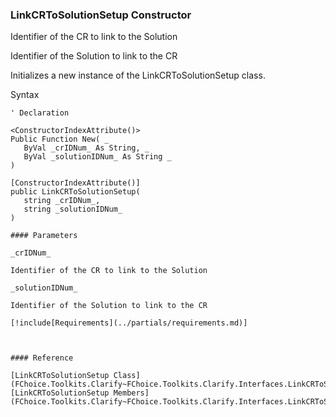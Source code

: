 ﻿### LinkCRToSolutionSetup Constructor

Identifier of the CR to link to the Solution

Identifier of the Solution to link to the CR

Initializes a new instance of the LinkCRToSolutionSetup class.

Syntax

```vbnet
' Declaration

<ConstructorIndexAttribute()>
Public Function New( _
   ByVal _crIDNum_ As String, _
   ByVal _solutionIDNum_ As String _
)

[ConstructorIndexAttribute()]
public LinkCRToSolutionSetup( 
   string _crIDNum_,
   string _solutionIDNum_
)

#### Parameters

_crIDNum_

Identifier of the CR to link to the Solution

_solutionIDNum_

Identifier of the Solution to link to the CR

[!include[Requirements](../partials/requirements.md)]



#### Reference

[LinkCRToSolutionSetup Class](FChoice.Toolkits.Clarify~FChoice.Toolkits.Clarify.Interfaces.LinkCRToSolutionSetup.md)  
[LinkCRToSolutionSetup Members](FChoice.Toolkits.Clarify~FChoice.Toolkits.Clarify.Interfaces.LinkCRToSolutionSetup_members.md)